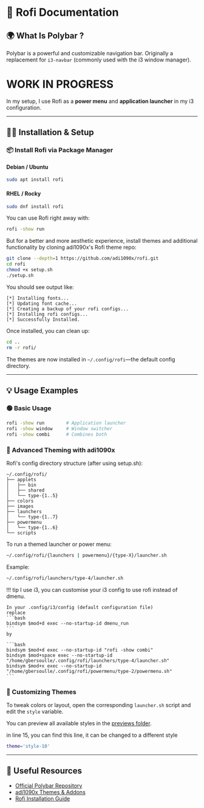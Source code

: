 # 🚀 Rofi Documentation

## 🌍 What Is Polybar ?


Polybar is a powerful and customizable navigation bar. Originally a replacement for `i3-navbar` (commonly used with the i3 window manager).

# WORK IN PROGRESS 

In my setup, I use Rofi as a **power menu** and **application launcher** in my i3 configuration.

---

## 🧑‍💻 Installation & Setup

### 📦 Install Rofi via Package Manager

#### Debian / Ubuntu

```bash
sudo apt install rofi
```

#### RHEL / Rocky

```bash
sudo dnf install rofi
```

You can use Rofi right away with:

```bash
rofi -show run
```

But for a better and more aesthetic experience, install themes and additional functionality by cloning adi1090x's Rofi theme repo:

```bash
git clone --depth=1 https://github.com/adi1090x/rofi.git
cd rofi
chmod +x setup.sh
./setup.sh
```

You should see output like:

```
[*] Installing fonts...
[*] Updating font cache...
[*] Creating a backup of your rofi configs...
[*] Installing rofi configs...
[*] Successfully Installed.
```

Once installed, you can clean up:

```bash
cd ..
rm -r rofi/
```

The themes are now installed in `~/.config/rofi`—the default config directory.

---

## 💡 Usage Examples

### 🟢 Basic Usage

```bash
rofi -show run        # Application launcher
rofi -show window     # Window switcher
rofi -show combi      # Combines both
```

### 🎨 Advanced Theming with adi1090x

Rofi's config directory structure (after using setup.sh):

```
~/.config/rofi/
├── applets
│   ├── bin
│   ├── shared
│   └── type-{1..5}
├── colors
├── images
├── launchers
│   └── type-{1..7}
├── powermenu
│   └── type-{1..6}
└── scripts
```

To run a themed launcher or power menu:

```bash
~/.config/rofi/{launchers | powermenu}/{type-X}/launcher.sh
```

Example:

```bash
~/.config/rofi/launchers/type-4/launcher.sh
```

!!! tip
    I use i3, you can customise your i3 config to use rofi instead of dmenu.

    In your .config/i3/config (default configuration file)
    replace
    ```bash
    bindsym $mod+d exec --no-startup-id dmenu_run 
    ```
    by

    ```bash
    bindsym $mod+d exec --no-startup-id "rofi -show combi"
    bindsym $mod+space exec --no-startup-id "/home/gbersoulle/.config/rofi/launchers/type-4/launcher.sh"
    bindsym $mod+x exec --no-startup-id "/home/gbersoulle/.config/rofi/powermenu/type-2/powermenu.sh"
    ```

### 🎨 Customizing Themes

To tweak colors or layout, open the corresponding `launcher.sh` script and edit the `style` variable.

You can preview all available styles in the [previews folder](https://github.com/adi1090x/rofi/tree/master/previews).

in line 15, you can find this line, it can be changed to a different style





```bash
theme='style-10'    
```

---

## 📎 Useful Resources

- [Official Polybar Repository](https://github.com/polybar/polybar)
- [adi1090x Themes & Addons](https://github.com/adi1090x/rofi)
- [Rofi Installation Guide](https://github.com/davatorium/rofi/blob/next/INSTALL.md)
